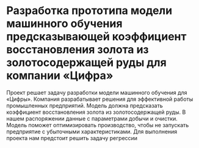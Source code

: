 # Разработка прототипа модели машинного обучения предсказывающей коэффициент восстановления золота из золотосодержащей руды для компании «Цифра»

Проект решает задачу разработки модели машинного обучения для «Цифры».
Компания разрабатывает решения для эффективной работы промышленных предприятий.
Модель должна предсказать коэффициент восстановления золота из золотосодержащей руды.
В нашем распоряжении данные с параметрами добычи и очистки.
Модель поможет оптимизировать производство, чтобы не запускать предприятие
с убыточными характеристиками. Для выполнения проекта нам предстоит решить задачу регрессии


